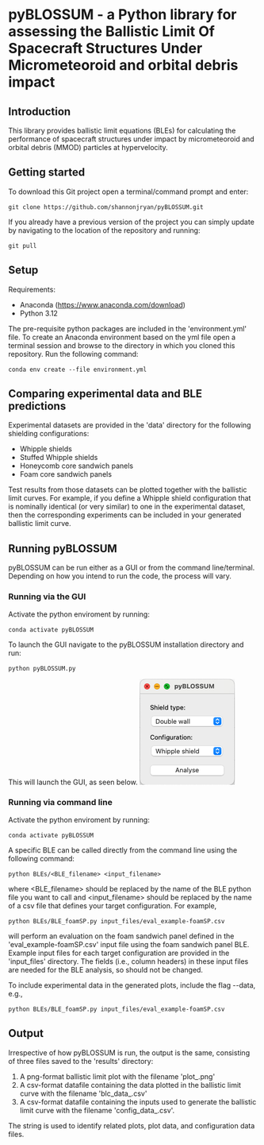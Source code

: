 # pyBLOSSUM - a Python library for assessing the Ballistic Limit Of Spacecraft Structures Under Micrometeoroid and orbital debris impact

## Introduction
This library provides ballistic limit equations (BLEs) for calculating the performance of spacecraft structures under impact by micrometeoroid and orbital debris (MMOD) particles at hypervelocity.

## Getting started
To download this Git project open a terminal/command prompt and enter:
```
git clone https://github.com/shannonjryan/pyBLOSSUM.git
```
If you already have a previous version of the project you can simply update by navigating to the location of the repository and running:
```
git pull
```
## Setup
Requirements:
- Anaconda (https://www.anaconda.com/download)
- Python 3.12
	
The pre-requisite python packages are included in the 'environment.yml' file. To create an Anaconda environment based on the yml file open a terminal session and browse to the directory in which you cloned this repository. Run the following command:
```
conda env create --file environment.yml
```

## Comparing experimental data and BLE predictions
Experimental datasets are provided in the 'data' directory for the following shielding configurations:
* Whipple shields
* Stuffed Whipple shields
* Honeycomb core sandwich panels
* Foam core sandwich panels

Test results from those datasets can be plotted together with the ballistic limit curves. For example, if you define a Whipple shield configuration that is nominally identical (or very similar) to one in the experimental dataset, then the corresponding experiments can be included in your generated ballistic limit curve. 

## Running pyBLOSSUM
pyBLOSSUM can be run either as a GUI or from the command line/terminal. Depending on how you intend to run the code, the process will vary.

### Running via the GUI
Activate the python enviroment by running:
```
conda activate pyBLOSSUM
```

To launch the GUI navigate to the pyBLOSSUM installation directory and run:
```
python pyBLOSSUM.py
```
This will launch the GUI, as seen below.
![pyBLOSSUM GUI](doc/pyBLOSSUM_GUI.png "pyBLOSSUM GUI")

### Running via command line
Activate the python enviroment by running:
```
conda activate pyBLOSSUM
```
A specific BLE can be called directly from the command line using the following command:
```
python BLEs/<BLE_filename> <input_filename> 
```
where <BLE_filename> should be replaced by the name of the BLE python file you want to call and <input_filename> should be replaced by the name of a csv file that defines your target configuration. For example,
```
python BLEs/BLE_foamSP.py input_files/eval_example-foamSP.csv
```
will perform an evaluation on the foam sandwich panel defined in the 'eval_example-foamSP.csv' input file using the foam sandwich panel BLE. Example input files for each target configuration are provided in the 'input_files' directory. The fields (i.e., column headers) in these input files are needed for the BLE analysis, so should not be changed.

To include experimental data in the generated plots, include the flag --data, e.g.,
```
python BLEs/BLE_foamSP.py input_files/eval_example-foamSP.csv
```

## Output
Irrespective of how pyBLOSSUM is run, the output is the same, consisting of three files saved to the 'results' directory:
1. A png-format ballistic limit plot with the filename 'plot_<datetime>.png'
2. A csv-format datafile containing the data plotted in the ballistic limit curve with the filename 'blc_data_<datetime>.csv'
3. A csv-format datafile containing the inputs used to generate the ballistic limit curve with the filename 'config_data_<datetime>.csv'.

The <datetime> string is used to identify related plots, plot data, and configuration data files.


